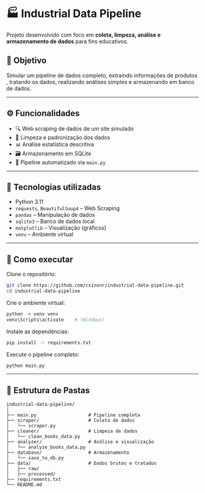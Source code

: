 # 🏭 Industrial Data Pipeline

Projeto desenvolvido com foco em **coleta, limpeza, análise e armazenamento de dados** para fins educativos.
## 📌 Objetivo

Simular um pipeline de dados completo, extraindo informações de produtos , tratando os dados, realizando análises simples e armazenando em banco de dados.

---

## ⚙️ Funcionalidades

- 🔍 Web scraping de dados de um site simulado
- 🧹 Limpeza e padronização dos dados
- 📊 Análise estatística descritiva
- 🗃️ Armazenamento em SQLite
- 🔁 Pipeline automatizado via `main.py`

---

## 🧰 Tecnologias utilizadas

- Python 3.11
- `requests`, `BeautifulSoup4` – Web Scraping
- `pandas` – Manipulação de dados
- `sqlite3` – Banco de dados local
- `matplotlib` – Visualização (gráficos)
- `venv` – Ambiente virtual

---

## 🚀 Como executar

Clone o repositório:

```bash
git clone https://github.com/cxinxnr/industrial-data-pipeline.git
cd industrial-data-pipeline
```

Crie o ambiente virtual:

```bash
python -m venv venv
venv\Scripts\activate    # (Windows)
```

Instale as dependências:

```bash
pip install -r requirements.txt
```

Execute o pipeline completo:

```bash
python main.py
```

---

## 📁 Estrutura de Pastas

```
industrial-data-pipeline/
│
├── main.py                   # Pipeline completa
├── scraper/                  # Coleta de dados
│   └── scraper.py
├── cleaner/                  # Limpeza de dados
│   └── clean_books_data.py
├── analyzer/                 # Análise e visualização
│   └── analyze_books_data.py
├── database/                 # Armazenamento
│   └── save_to_db.py
├── data/                     # Dados brutos e tratados
│   ├── raw/
│   ├── processed/
├── requirements.txt
└── README.md
```

